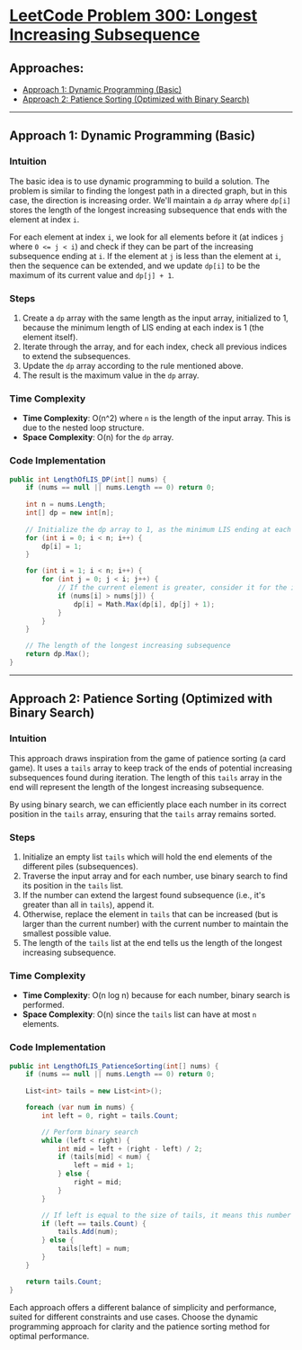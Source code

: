 # [LeetCode Problem 300: Longest Increasing Subsequence](https://leetcode.com/problems/longest-increasing-subsequence/)

## Approaches:

- [Approach 1: Dynamic Programming (Basic)](#approach-1-dynamic-programming)
- [Approach 2: Patience Sorting (Optimized with Binary Search)](#approach-2-patience-sorting)

---

## Approach 1: Dynamic Programming (Basic)

### Intuition

The basic idea is to use dynamic programming to build a solution. The problem is similar to finding the longest path in a directed graph, but in this case, the direction is increasing order. We'll maintain a `dp` array where `dp[i]` stores the length of the longest increasing subsequence that ends with the element at index `i`.

For each element at index `i`, we look for all elements before it (at indices `j` where `0 <= j < i`) and check if they can be part of the increasing subsequence ending at `i`. If the element at `j` is less than the element at `i`, then the sequence can be extended, and we update `dp[i]` to be the maximum of its current value and `dp[j] + 1`.

### Steps

1. Create a `dp` array with the same length as the input array, initialized to 1, because the minimum length of LIS ending at each index is 1 (the element itself).
2. Iterate through the array, and for each index, check all previous indices to extend the subsequences.
3. Update the `dp` array according to the rule mentioned above.
4. The result is the maximum value in the `dp` array.

### Time Complexity

- **Time Complexity**: O(n^2) where `n` is the length of the input array. This is due to the nested loop structure.
- **Space Complexity**: O(n) for the `dp` array.

### Code Implementation

```csharp
public int LengthOfLIS_DP(int[] nums) {
    if (nums == null || nums.Length == 0) return 0;
    
    int n = nums.Length;
    int[] dp = new int[n];
    
    // Initialize the dp array to 1, as the minimum LIS ending at each i is 1
    for (int i = 0; i < n; i++) {
        dp[i] = 1;
    }

    for (int i = 1; i < n; i++) {
        for (int j = 0; j < i; j++) {
            // If the current element is greater, consider it for the increasing subsequence
            if (nums[i] > nums[j]) {
                dp[i] = Math.Max(dp[i], dp[j] + 1);
            }
        }
    }

    // The length of the longest increasing subsequence
    return dp.Max();
}
```

---

## Approach 2: Patience Sorting (Optimized with Binary Search)

### Intuition

This approach draws inspiration from the game of patience sorting (a card game). It uses a `tails` array to keep track of the ends of potential increasing subsequences found during iteration. The length of this `tails` array in the end will represent the length of the longest increasing subsequence.

By using binary search, we can efficiently place each number in its correct position in the `tails` array, ensuring that the `tails` array remains sorted.

### Steps

1. Initialize an empty list `tails` which will hold the end elements of the different piles (subsequences).
2. Traverse the input array and for each number, use binary search to find its position in the `tails` list.
3. If the number can extend the largest found subsequence (i.e., it's greater than all in `tails`), append it.
4. Otherwise, replace the element in `tails` that can be increased (but is larger than the current number) with the current number to maintain the smallest possible value.
5. The length of the `tails` list at the end tells us the length of the longest increasing subsequence.

### Time Complexity

- **Time Complexity**: O(n log n) because for each number, binary search is performed.
- **Space Complexity**: O(n) since the `tails` list can have at most `n` elements.

### Code Implementation

```csharp
public int LengthOfLIS_PatienceSorting(int[] nums) {
    if (nums == null || nums.Length == 0) return 0;
    
    List<int> tails = new List<int>();

    foreach (var num in nums) {
        int left = 0, right = tails.Count;

        // Perform binary search
        while (left < right) {
            int mid = left + (right - left) / 2;
            if (tails[mid] < num) {
                left = mid + 1;
            } else {
                right = mid;
            }
        }

        // If left is equal to the size of tails, it means this number can extend the largest subsequence
        if (left == tails.Count) {
            tails.Add(num);
        } else {
            tails[left] = num;
        }
    }

    return tails.Count;
}
```

Each approach offers a different balance of simplicity and performance, suited for different constraints and use cases. Choose the dynamic programming approach for clarity and the patience sorting method for optimal performance.

